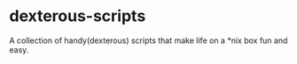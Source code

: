 dexterous-scripts
=================

A collection of handy(dexterous) scripts that make life on a *nix box fun and easy.
